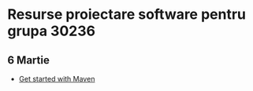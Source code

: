 # Resurse proiectare software pentru grupa 30236

## 6 Martie
* [Get started with Maven](https://maven.apache.org/users/index.html)
